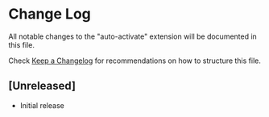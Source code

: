 # Change Log

All notable changes to the "auto-activate" extension will be documented in this file.

Check [Keep a Changelog](http://keepachangelog.com/) for recommendations on how to structure this file.

## [Unreleased]

- Initial release